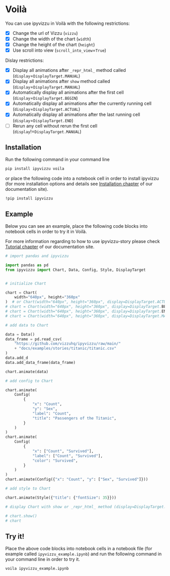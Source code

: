 # Voilà

You can use ipyvizzu in Voilà with the following restrictions:

- [x] Change the url of Vizzu (`vizzu`)
- [x] Change the width of the chart (`width`)
- [x] Change the height of the chart (`height`)
- [x] Use scroll into view (`scroll_into_view`=`True`)

Dislay restrictions:

- [x] Display all animations after `_repr_html_` method called
  (`display`=`DisplayTarget.MANUAL`)
- [x] Display all animations after `show` method called
  (`display`=`DisplayTarget.MANUAL`)
- [x] Automatically display all animations after the first cell
  (`display`=`DisplayTarget.BEGIN`)
- [x] Automatically display all animations after the currently running cell
  (`display`=`DisplayTarget.ACTUAL`)
- [x] Automatically display all animations after the last running cell
  (`display`=`DisplayTarget.END`)
- [ ] Rerun any cell without rerun the first cell
  (`display`!=`DisplayTarget.MANUAL`)

## Installation

Run the following command in your command line

```sh
pip install ipyvizzu voila
```

or place the following code into a notebook cell in order to install ipyvizzu
(for more installation options and details see
[Installation chapter](../../installation.md) of our documentation site).

```
!pip install ipyvizzu
```

## Example

Below you can see an example, place the following code blocks into notebook
cells in order to try it in Voilà.

For more information regarding to how to use ipyvizzu-story please check
[Tutorial chapter](../../tutorial/index.md) of our documentation site.

```python
# import pandas and ipyvizzu

import pandas as pd
from ipyvizzu import Chart, Data, Config, Style, DisplayTarget


# initialize Chart

chart = Chart(
    width="640px", height="360px"
)  # or Chart(width="640px", height="360px", display=DisplayTarget.ACTUAL)
# chart = Chart(width="640px", height="360px", display=DisplayTarget.BEGIN)
# chart = Chart(width="640px", height="360px", display=DisplayTarget.END)
# chart = Chart(width="640px", height="360px", display=DisplayTarget.MANUAL)
```

```python
# add data to Chart

data = Data()
data_frame = pd.read_csv(
    "https://github.com/vizzuhq/ipyvizzu/raw/main/"
    + "docs/examples/stories/titanic/titanic.csv"
)
data.add_d
data.add_data_frame(data_frame)

chart.animate(data)
```

```python
# add config to Chart

chart.animate(
    Config(
        {
            "x": "Count",
            "y": "Sex",
            "label": "Count",
            "title": "Passengers of the Titanic",
        }
    )
)
chart.animate(
    Config(
        {
            "x": ["Count", "Survived"],
            "label": ["Count", "Survived"],
            "color": "Survived",
        }
    )
)
chart.animate(Config({"x": "Count", "y": ["Sex", "Survived"]}))
```

```python
# add style to Chart

chart.animate(Style({"title": {"fontSize": 35}}))
```

```python
# display Chart with show or _repr_html_ method (display=DisplayTarget.MANUAL)

# chart.show()
# chart
```

## Try it!

Place the above code blocks into notebook cells in a notebook file (for example
called `ipyvizzu_example.ipynb`) and run the following command in your command
line in order to try it.

```sh
voila ipyvizzu_example.ipynb
```
